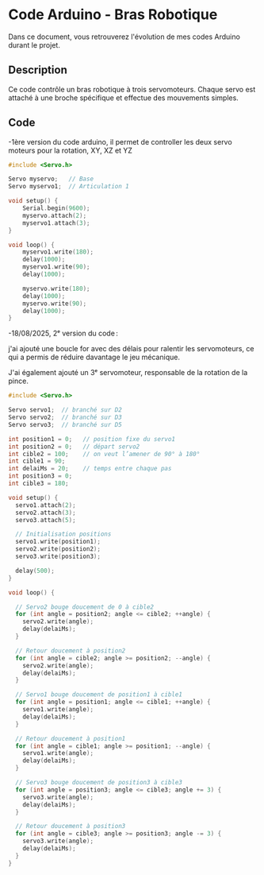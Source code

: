 # Code Arduino - Bras Robotique

Dans ce document, vous retrouverez l'évolution de mes codes Arduino durant le projet.

## Description
Ce code contrôle un bras robotique à trois servomoteurs. Chaque servo est attaché à une broche spécifique et effectue des mouvements simples. 

## Code


-1ère version du code arduino, il permet de controller les deux servo moteurs pour la rotation, XY, XZ et YZ
```cpp
#include <Servo.h>

Servo myservo;   // Base
Servo myservo1;  // Articulation 1

void setup() {
    Serial.begin(9600);
    myservo.attach(2);
    myservo1.attach(3);
}

void loop() {
    myservo1.write(180);
    delay(1000);
    myservo1.write(90);
    delay(1000);

    myservo.write(180);
    delay(1000);
    myservo.write(90);
    delay(1000);
}

```

-18/08/2025, 2ᵉ version du code : 

j'ai ajouté une boucle for avec des délais pour ralentir les servomoteurs, ce qui a permis de réduire davantage le jeu mécanique. 

J'ai également ajouté un 3ᵉ servomoteur, responsable de la rotation de la pince.

```cpp
#include <Servo.h>

Servo servo1;  // branché sur D2
Servo servo2;  // branché sur D3
Servo servo3;  // branché sur D5

int position1 = 0;   // position fixe du servo1
int position2 = 0;   // départ servo2
int cible2 = 100;    // on veut l’amener de 90° à 180°
int cible1 = 90;
int delaiMs = 20;    // temps entre chaque pas
int position3 = 0;
int cible3 = 180; 

void setup() {
  servo1.attach(2);
  servo2.attach(3);
  servo3.attach(5);

  // Initialisation positions
  servo1.write(position1);
  servo2.write(position2);
  servo3.write(position3);

  delay(500);
}

void loop() {

  // Servo2 bouge doucement de 0 à cible2
  for (int angle = position2; angle <= cible2; ++angle) {
    servo2.write(angle);
    delay(delaiMs);
  }

  // Retour doucement à position2
  for (int angle = cible2; angle >= position2; --angle) {
    servo2.write(angle);
    delay(delaiMs);
  }

  // Servo1 bouge doucement de position1 à cible1
  for (int angle = position1; angle <= cible1; ++angle) {
    servo1.write(angle);
    delay(delaiMs);
  }

  // Retour doucement à position1
  for (int angle = cible1; angle >= position1; --angle) {
    servo1.write(angle);
    delay(delaiMs);
  }

  // Servo3 bouge doucement de position3 à cible3
  for (int angle = position3; angle <= cible3; angle += 3) {
    servo3.write(angle);
    delay(delaiMs);
  }

  // Retour doucement à position3
  for (int angle = cible3; angle >= position3; angle -= 3) {
    servo3.write(angle);
    delay(delaiMs);
  }
}


```
